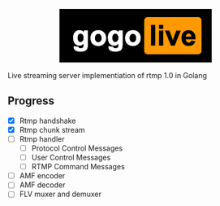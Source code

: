 <p align="center">
  <img src="./logo.png"/>
</p>
Live streaming server implementiation of rtmp 1.0 in Golang

## Progress
- [x] Rtmp handshake
- [x] Rtmp chunk stream
- [ ] Rtmp handler
  - [ ] Protocol Control Messages
  - [ ] User Control Messages
  - [ ] RTMP Command Messages
- [ ] AMF encoder
- [ ] AMF decoder
- [ ] FLV muxer and demuxer